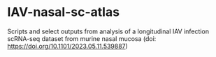 # IAV-nasal-sc-atlas
Scripts and select outputs from analysis of a longitudinal IAV infection scRNA-seq dataset from murine nasal mucosa (doi: https://doi.org/10.1101/2023.05.11.539887)

